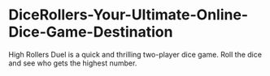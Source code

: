 # DiceRollers-Your-Ultimate-Online-Dice-Game-Destination
High Rollers Duel is a quick and thrilling two-player dice game. Roll the dice and see who gets the highest number.
